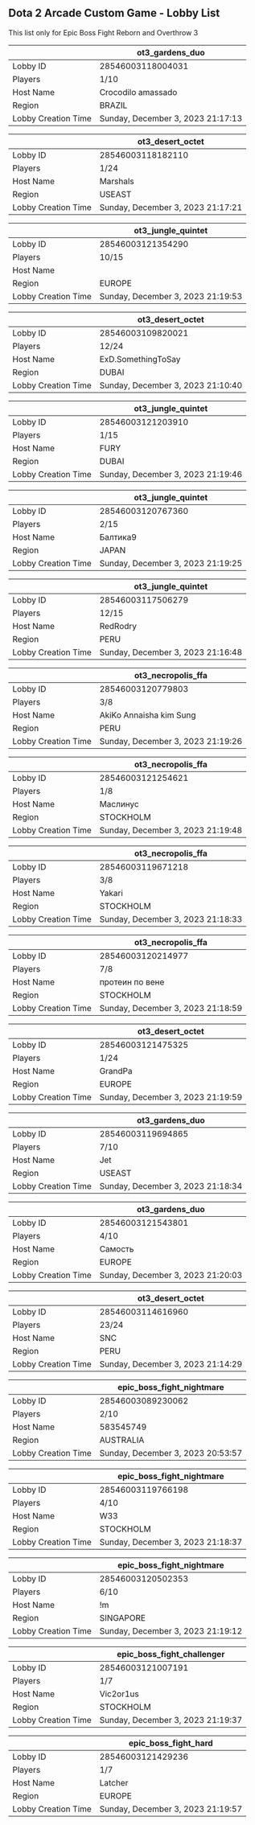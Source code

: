 ## Dota 2 Arcade Custom Game - Lobby List

This list only for Epic Boss Fight Reborn and Overthrow 3

|  | ot3_gardens_duo |
| ------ | ------ |
| Lobby ID | 28546003118004031 |
| Players | 1/10 |
| Host Name | Crocodilo amassado |
| Region | BRAZIL |
| Lobby Creation Time | Sunday, December 3, 2023 21:17:13 |


|  | ot3_desert_octet |
| ------ | ------ |
| Lobby ID | 28546003118182110 |
| Players | 1/24 |
| Host Name | Marshals |
| Region | USEAST |
| Lobby Creation Time | Sunday, December 3, 2023 21:17:21 |


|  | ot3_jungle_quintet |
| ------ | ------ |
| Lobby ID | 28546003121354290 |
| Players | 10/15 |
| Host Name | <blank> |
| Region | EUROPE |
| Lobby Creation Time | Sunday, December 3, 2023 21:19:53 |


|  | ot3_desert_octet |
| ------ | ------ |
| Lobby ID | 28546003109820021 |
| Players | 12/24 |
| Host Name | ExD.SomethingToSay |
| Region | DUBAI |
| Lobby Creation Time | Sunday, December 3, 2023 21:10:40 |


|  | ot3_jungle_quintet |
| ------ | ------ |
| Lobby ID | 28546003121203910 |
| Players | 1/15 |
| Host Name | FURY |
| Region | DUBAI |
| Lobby Creation Time | Sunday, December 3, 2023 21:19:46 |


|  | ot3_jungle_quintet |
| ------ | ------ |
| Lobby ID | 28546003120767360 |
| Players | 2/15 |
| Host Name | Балтика9 |
| Region | JAPAN |
| Lobby Creation Time | Sunday, December 3, 2023 21:19:25 |


|  | ot3_jungle_quintet |
| ------ | ------ |
| Lobby ID | 28546003117506279 |
| Players | 12/15 |
| Host Name | RedRodry |
| Region | PERU |
| Lobby Creation Time | Sunday, December 3, 2023 21:16:48 |


|  | ot3_necropolis_ffa |
| ------ | ------ |
| Lobby ID | 28546003120779803 |
| Players | 3/8 |
| Host Name | AkiKo Annaisha kim Sung |
| Region | PERU |
| Lobby Creation Time | Sunday, December 3, 2023 21:19:26 |


|  | ot3_necropolis_ffa |
| ------ | ------ |
| Lobby ID | 28546003121254621 |
| Players | 1/8 |
| Host Name | Маслинус |
| Region | STOCKHOLM |
| Lobby Creation Time | Sunday, December 3, 2023 21:19:48 |


|  | ot3_necropolis_ffa |
| ------ | ------ |
| Lobby ID | 28546003119671218 |
| Players | 3/8 |
| Host Name | Yakari |
| Region | STOCKHOLM |
| Lobby Creation Time | Sunday, December 3, 2023 21:18:33 |


|  | ot3_necropolis_ffa |
| ------ | ------ |
| Lobby ID | 28546003120214977 |
| Players | 7/8 |
| Host Name | протеин по вене |
| Region | STOCKHOLM |
| Lobby Creation Time | Sunday, December 3, 2023 21:18:59 |


|  | ot3_desert_octet |
| ------ | ------ |
| Lobby ID | 28546003121475325 |
| Players | 1/24 |
| Host Name | GrandPa |
| Region | EUROPE |
| Lobby Creation Time | Sunday, December 3, 2023 21:19:59 |


|  | ot3_gardens_duo |
| ------ | ------ |
| Lobby ID | 28546003119694865 |
| Players | 7/10 |
| Host Name | Jet |
| Region | USEAST |
| Lobby Creation Time | Sunday, December 3, 2023 21:18:34 |


|  | ot3_gardens_duo |
| ------ | ------ |
| Lobby ID | 28546003121543801 |
| Players | 4/10 |
| Host Name | Самость |
| Region | EUROPE |
| Lobby Creation Time | Sunday, December 3, 2023 21:20:03 |


|  | ot3_desert_octet |
| ------ | ------ |
| Lobby ID | 28546003114616960 |
| Players | 23/24 |
| Host Name | SNC |
| Region | PERU |
| Lobby Creation Time | Sunday, December 3, 2023 21:14:29 |


|  | epic_boss_fight_nightmare |
| ------ | ------ |
| Lobby ID | 28546003089230062 |
| Players | 2/10 |
| Host Name | 583545749 |
| Region | AUSTRALIA |
| Lobby Creation Time | Sunday, December 3, 2023 20:53:57 |


|  | epic_boss_fight_nightmare |
| ------ | ------ |
| Lobby ID | 28546003119766198 |
| Players | 4/10 |
| Host Name | W33 |
| Region | STOCKHOLM |
| Lobby Creation Time | Sunday, December 3, 2023 21:18:37 |


|  | epic_boss_fight_nightmare |
| ------ | ------ |
| Lobby ID | 28546003120502353 |
| Players | 6/10 |
| Host Name | !m |
| Region | SINGAPORE |
| Lobby Creation Time | Sunday, December 3, 2023 21:19:12 |


|  | epic_boss_fight_challenger |
| ------ | ------ |
| Lobby ID | 28546003121007191 |
| Players | 1/7 |
| Host Name | Vic2or1us |
| Region | STOCKHOLM |
| Lobby Creation Time | Sunday, December 3, 2023 21:19:37 |


|  | epic_boss_fight_hard |
| ------ | ------ |
| Lobby ID | 28546003121429236 |
| Players | 1/7 |
| Host Name | Latcher |
| Region | EUROPE |
| Lobby Creation Time | Sunday, December 3, 2023 21:19:57 |


